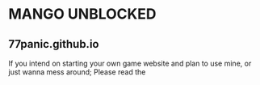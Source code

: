 <h1>MANGO UNBLOCKED</h1>
<h2>77panic.github.io</h2>

If you intend on starting your own game website and plan to use mine, or just wanna mess around; Please read the 
